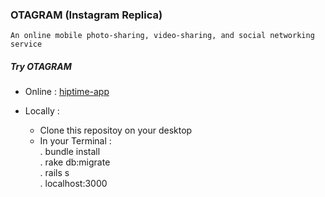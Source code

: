 ### OTAGRAM (Instagram Replica)

~~~
An online mobile photo-sharing, video-sharing, and social networking service
~~~


##### Try OTAGRAM

* Online  :  [hiptime-app](https://otagram.herokuapp.com)    

* Locally :
    - Clone this repositoy on your desktop
    - In your Terminal :   
                        . bundle install  
                        . rake db:migrate  
                        . rails s  
                        . localhost:3000  
